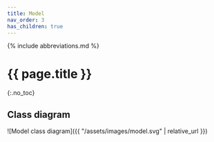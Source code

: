 ```yaml
---
title: Model
nav_order: 3
has_children: true
---
```


{% include abbreviations.md %}

# {{ page.title }}
{:.no_toc}

## Class diagram

![Model class diagram]({{ "/assets/images/model.svg" | relative_url }})